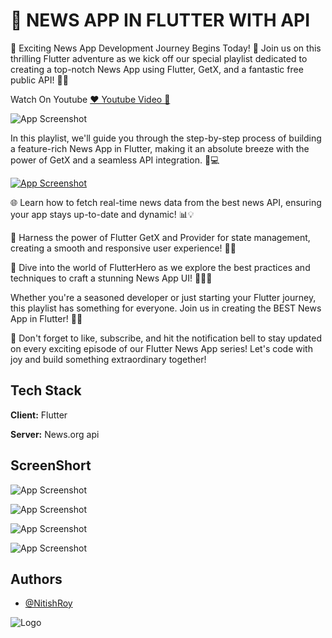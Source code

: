
# 📰  NEWS APP IN FLUTTER WITH API

🚀 Exciting News App Development Journey Begins Today! 🌟 Join us on this thrilling Flutter adventure as we kick off our special playlist dedicated to creating a top-notch News App using Flutter, GetX, and a fantastic free public API! 📰📱

Watch On Youtube <a href="https://www.youtube.com/watch?v=cgHD8X0et_c&list=PLe9ZTrJrS7SmuP1fnPs6X8DjyGPh_NZA0&ab_channel=Flutterhero"> ❤️ Youtube Video 📰 </a>

![App Screenshot](https://blogger.googleusercontent.com/img/b/R29vZ2xl/AVvXsEgvkIsxdcEtyIJMm0XTMW4KJrkjUIpGdWanwyE7Upp5LfCYNg4NZcVBVJ9nlr2IGbTTsUFJXRXVzoQRee4bChl7gxWZsgpqd8PxF0cLfxfnHR4bSpnomuVIeCzD30Keh4JqlhRw9yYyAnQsBvOriVi5mfQkAaVUfC8WYuMKZfar3N7NOIyZjetkg4S6QzMp/s3889/cover.png)

In this playlist, we'll guide you through the step-by-step process of building a feature-rich News App in Flutter, making it an absolute breeze with the power of GetX and a seamless API integration. 🚀💻

<a href=""> ![App Screenshot](https://blogger.googleusercontent.com/img/b/R29vZ2xl/AVvXsEi8VHjsFs7OFZNltdExCG3nUW-nkhP6fWO7Ojgn-8ovZmu4jYb3JSxcckMtumkd0CNiA4KiXa8qJtMcre3xMhhPUzKvXl60c8KJ6oLuTYl-SMW4y3mQ8gFVFDDqoVic6-HjQ8KchNyfP00woGlbWcMamcLOa3HMmkUEUJMwDtKoT1XNHg3QgG5qqaeAlsSX/s885/Download.png) </a>

🌐 Learn how to fetch real-time news data from the best news API, ensuring your app stays up-to-date and dynamic! 📊💡

🚀 Harness the power of Flutter GetX and Provider for state management, creating a smooth and responsive user experience! 🔄🌈

🎉 Dive into the world of FlutterHero as we explore the best practices and techniques to craft a stunning News App UI! 🦸‍♂️✨

Whether you're a seasoned developer or just starting your Flutter journey, this playlist has something for everyone. Join us in creating the BEST News App in Flutter! 🚀🌟

🔗 Don't forget to like, subscribe, and hit the notification bell to stay updated on every exciting episode of our Flutter News App series! Let's code with joy and build something extraordinary together! 


## Tech Stack

**Client:** Flutter

**Server:** News.org api


## ScreenShort

![App Screenshot](https://blogger.googleusercontent.com/img/b/R29vZ2xl/AVvXsEhX4c8oDUGLTnf2kY7GL4scIW29Zvy8UBGtZiq2wW2HyV96iFfxYyDWTpvSJsOjXt3zEI8vp9Czb7Cav_iHFizRuKpn9HaWx7HwN8LGCQwms7NyPY3csZlWLAVoCZY3dsrpaFXUtdTJYD8aLn9ay5XeyxN5v7IeJA0aLf-eADgcGKOilD39smf_JQsscfRu/s844/s1.png)

![App Screenshot](https://blogger.googleusercontent.com/img/b/R29vZ2xl/AVvXsEgtH156uDu1g512PTF2uhfAw6Id5_Odwz-bLjBBOiCQeFEJCCq5h6t5jgS0d55fYJQL4N2xPUlnC8GXM5BUF16uE0S4a4f8Dlt4j3qHfh6JnGG-2bH6j6zjuk6OPcJkCmz1V6yIZIGSsQNEOx1ByEXvr9loE2fZfAFoFUEEH7QL977PGa28U6oaumEEYprh/s844/s2.png)

![App Screenshot](https://blogger.googleusercontent.com/img/b/R29vZ2xl/AVvXsEhfH7syzUmD4qTvBFjvy4EJbBTEwo25qn8EqwUIXL5moOOmn3Hh1nOJ012m91ul1-c5boawCa5vgiaYcQgZPpizU-YvSmQeg8ZCbIm1mncRmLfumTYEHXdOkBS1Xx59l-B-EF0qA6qAMKwxFL_bIqj2wYvo_bO8D8x2MvysMnLv0TdSo-bdxaoJXuIQMJSb/s844/s3.png)

![App Screenshot](https://blogger.googleusercontent.com/img/b/R29vZ2xl/AVvXsEhI2djVHkHkJCrhynfTvUkC1Bpyz2wSItFIl2fKXlyzjk5mo6h5yBMY42Jz2LJ118pDDHsna0lJGXQ478NIdix8zk9W4Q2AwthM1C1wNWeUToDGvoHtFgnlcdD2mlNsAaqolVfILQ3pXZf0yKxDsXVWDDBEL0kaiNguHo5QSbkLN3NbABRU1z1nm4Nd5pEP/s2839/s4.png)


## Authors

- [@NitishRoy](https://github.com/MrNitishroy/News-App-In-Flutter-With-API)


![Logo](https://blogger.googleusercontent.com/img/b/R29vZ2xl/AVvXsEhfJ8TgKQ7AUxjFRkMTdmze5GpZIX3TC7x01X4TISrwc7tFphats8zsYXofRSHcppr1NdeSuYHuhDY21MRRsnWYjUGA_IujXsJlVdQbhVQyhd_WJlkNPbe18B-0WqP0hTa8rflyNAfkbKnIL4LvAwdp23iplJnV8QGKb_hGOsvhr0zKtJeF0uFMHH9rJCMT/s3075/bannel.png)

